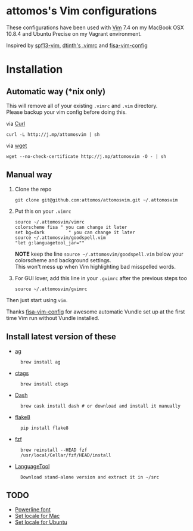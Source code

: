 # attomos's Vim configurations
These configurations have been used with [Vim](http://www.vim.org) 7.4 on my MacBook
OSX 10.8.4 and Ubuntu Precise on my Vagrant environment.

Inspired by [spf13-vim](https://github.com/spf13/spf13-vim), [dtinth's
.vimrc](https://github.com/dtinth/.vimrc) and [fisa-vim-config](https://github.com/fisadev/fisa-vim-config)

# Installation

## Automatic way (\*nix only)
This will remove all of your existing `.vimrc` and `.vim` directory.  
Please backup your vim config before doing this.

via [Curl](http://curl.haxx.se/)

    curl -L http://j.mp/attomosvim | sh

via [wget](http://www.gnu.org/software/wget/)

    wget --no-check-certificate http://j.mp/attomosvim -O - | sh

## Manual way
1.  Clone the repo

        git clone git@github.com:attomos/attomosvim.git ~/.attomosvim

2.  Put this on your `.vimrc`

        source ~/.attomosvim/vimrc
        colorscheme fisa " you can change it later
        set bg=dark         " you can change it later
        source ~/.attomosvim/goodspell.vim
        "let g:languagetool_jar=""

    **NOTE** keep the line `source ~/.attomosvim/goodspell.vim` below your colorscheme and background settings.  
    This won't mess up when Vim highlighting bad misspelled words.

3.  For GUI lover, add this line in your `.gvimrc` after the previous steps too

        source ~/.attomosvim/gvimrc

Then just start using `vim`.

Thanks [fisa-vim-config](https://github.com/fisadev/fisa-vim-config) for awesome
automatic Vundle set up at the first time Vim run without Vundle installed.


## Install latest version of these
- [ag](https://github.com/ggreer/the_silver_searcher)

        brew install ag

- [ctags](http://ctags.sourceforge.net/)

        brew install ctags

- [Dash](https://kapeli.com/dash)

        brew cask install dash # or download and install it manually

- [flake8](http://flake8.readthedocs.org/en/latest/)

        pip install flake8

- [fzf](https://github.com/junegunn/fzf)

        brew reinstall --HEAD fzf
        /usr/local/Cellar/fzf/HEAD/install

- [LanguageTool](https://languagetool.org/)

        Download stand-alone version and extract it in ~/src

## TODO
- [Powerline font](https://github.com/Lokaltog/powerline-fonts)
- [Set locale for Mac](http://stackoverflow.com/questions/7165108/in-osx-lion-lang-is-not-set-to-utf8-how-fix)
- [Set locale for Ubuntu](http://askubuntu.com/questions/193251/how-to-set-all-locale-settings-in-ubuntu)
